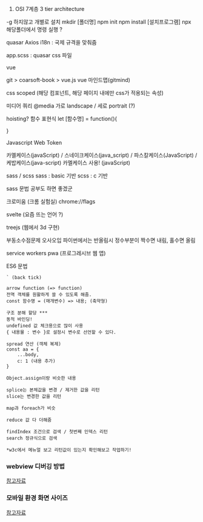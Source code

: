 1. OSI 7계층
3 tier architecture


-g 하지않고 개별로 설치
mkdir [폴더명]
npm init
npm install [설치프로그램]
npx 해당폴더에서 명령 실행 ?


quasar
Axios
i18n : 국제 규격을 맞춰줌

app.scss : quasar css 파일

vue

git > coarsoft-book > vue.js
vue 마인드맵(gitmind)

css
scoped (해당 컴포넌트, 해당 페이지 내에만 css가 적용되는 속성)

미디어 쿼리
@media
가로 landscape  / 세로 portrait (?)

hoisting?
함수 표현식
let [함수명] = function(){
    
}

Javascript Web Token

카멜케이스(javaScript) / 스네이크케이스(java_script) / 파스칼케이스(JavaScript) / 케밥케이스(java-script)
카멜케이스 사용! (javaScript)

sass / scss
sass : basic 기반
scss : c 기반

sass 문법 공부도 하면 좋겠군

크로미움 (크롬 실험실)
chrome://flags

svelte (요즘 뜨는 언어 ?)

treejs (웹에서 3d 구현)

부동소수점문제
오사오입
파이썬에서는 반올림시 정수부분이 짝수면 내림, 홀수면 올림

service workers
pwa (프로그레시브 웹 앱)

ES6 문법

    ` (back tick)

    arrow function (=> function)
    전역 객체를 원활하게 쓸 수 있도록 해줌.
    const 함수명 = (매개변수) => 내용; (축약형)

    구조 분해 할당 ***
    동적 바인딩!
    undefined 값 체크용으로 많이 사용
    { 내용물 : 변수 }로 설정시 변수로 선언할 수 있다.

    spread 연산 (객체 복제)
    const aa = {
        ...body,
        c: 1 (내용 추가)
    }

    Object.assign이랑 비슷한 내용

    splice는 본체값을 변경 / 제거한 값을 리턴
    slice는 변경한 값을 리턴

    map과 foreach가 비슷

    reduce 값 다 더해줌

    findIndex 조건으로 검색 / 첫번째 인덱스 리턴
    search 정규식으로 검색

    *w3c에서 메뉴얼 보고 리턴값이 있는지 확인해보고 작업하기!


### webview 디버깅 방법
[참고자료](https://holika.tistory.com/entry/%EC%95%88%EB%93%9C%EB%A1%9C%EC%9D%B4%EB%93%9C-%ED%8C%81-Chrome-DevTools-%EC%9B%B9%EB%B7%B0%EB%A5%BC-%EB%94%94%EB%B2%84%EA%B9%85%ED%95%B4-%EB%B3%B4%EC%9E%90)


### 모바일 환경 화면 사이즈
[참고자료](https://zetawiki.com/wiki/%EC%8A%A4%EB%A7%88%ED%8A%B8%ED%8F%B0_%ED%95%B4%EC%83%81%EB%8F%84,_%ED%99%94%EB%A9%B4%EB%B9%84%EC%9C%A8)
